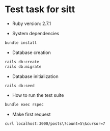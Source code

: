 # Test task for sitt

* Ruby version: 2.7.1

* System dependencies
  
```bash
bundle install
```

* Database creation

```bash
rails db:create
rails db:migrate
```

* Database initialization

```bash
rails db:seed
```

* How to run the test suite

```bash
bundle exec rspec
```

* Make first request

```bash
curl localhost:3000/posts\?count=5\&cursor=7
```
